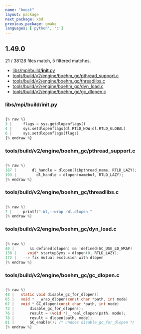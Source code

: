 ```yaml
---
name: "boost"
layout: package
next_package: kbd
previous_package: gmake
languages: ['python', 'c']
---
```

## 1.49.0
21 / 38128 files match, 5 filtered matches.

 - [libs/mpi/build/__init__.py](#libsmpibuild__init__py)
 - [tools/build/v2/engine/boehm_gc/pthread_support.c](#toolsbuildv2engineboehm_gcpthread_supportc)
 - [tools/build/v2/engine/boehm_gc/threadlibs.c](#toolsbuildv2engineboehm_gcthreadlibsc)
 - [tools/build/v2/engine/boehm_gc/dyn_load.c](#toolsbuildv2engineboehm_gcdyn_loadc)
 - [tools/build/v2/engine/boehm_gc/gc_dlopen.c](#toolsbuildv2engineboehm_gcgc_dlopenc)

### libs/mpi/build/__init__.py

```python

{% raw %}
3 |     flags = sys.getdlopenflags()
4 |     sys.setdlopenflags(dl.RTLD_NOW|dl.RTLD_GLOBAL)
6 |     sys.setdlopenflags(flags)
{% endraw %}

```
### tools/build/v2/engine/boehm_gc/pthread_support.c

```c

{% raw %}
187 |       dl_handle = dlopen(libpthread_name, RTLD_LAZY);
193 |         dl_handle = dlopen(namebuf, RTLD_LAZY);
{% endraw %}

```
### tools/build/v2/engine/boehm_gc/threadlibs.c

```c

{% raw %}
7 | 	printf("-Wl,--wrap -Wl,dlopen "
{% endraw %}

```
### tools/build/v2/engine/boehm_gc/dyn_load.c

```c

{% raw %}
40 |       && defined(dlopen) && !defined(GC_USE_LD_WRAP)
138 | 	  void* startupSyms = dlopen(0, RTLD_LAZY);
172 | 	--> fix mutual exclusion with dlopen
{% endraw %}

```
### tools/build/v2/engine/boehm_gc/gc_dlopen.c

```c

{% raw %}
48 |   static void disable_gc_for_dlopen()
65 |   void * __wrap_dlopen(const char *path, int mode)
67 |   void * GC_dlopen(const char *path, int mode)
73 |       disable_gc_for_dlopen();
76 |       result = (void *)__real_dlopen(path, mode);
78 |       result = dlopen(path, mode);
81 |       GC_enable(); /* undoes disable_gc_for_dlopen */
{% endraw %}

```